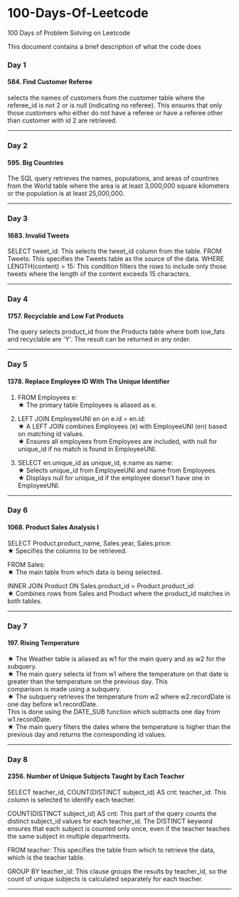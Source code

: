 # 100-Days-Of-Leetcode
100 Days of Problem Solving on Leetcode

This document contains a brief description of what the code does

### Day 1 
#### 584. Find Customer Referee
selects the names of customers from the customer table where the referee_id is not 2 or is null (indicating no referee). This ensures that only those customers who either do not have a referee or have a referee other than customer with id 2 are retrieved.
_______________________________________________________

### Day 2 
#### 595. Big Countries
The SQL query retrieves the names, populations, and areas of countries from the World table where the area is at least 3,000,000 square kilometers or the population is at least 25,000,000.
_______________________________________________________

### Day 3 
#### 1683. Invalid Tweets
SELECT tweet_id: This selects the tweet_id column from the table.
FROM Tweets: This specifies the Tweets table as the source of the data.
WHERE LENGTH(content) > 15: This condition filters the rows to include only those tweets where the length of the content exceeds 15 characters.
_______________________________________________________

### Day 4 
#### 1757. Recyclable and Low Fat Products
The query selects product_id from the Products table where both low_fats and recyclable are 'Y'. The result can be returned in any order.
_______________________________________________________

### Day 5 
#### 1378. Replace Employee ID With The Unique Identifier
1. FROM Employees e: <br />
★ The primary table Employees is aliased as e. <br />

2. LEFT JOIN EmployeeUNI en on e.id = en.id: <br />
★ A LEFT JOIN combines Employees (e) with EmployeeUNI (en) based on matching id values. <br />
★ Ensures all employees from Employees are included, with null for unique_id if no match is found in EmployeeUNI. <br />

3. SELECT en.unique_id as unique_id, e.name as name: <br />
★ Selects unique_id from EmployeeUNI and name from Employees. <br />
★ Displays null for unique_id if the employee doesn't have one in EmployeeUNI. <br />
_______________________________________________________

### Day 6 
#### 1068. Product Sales Analysis I
SELECT Product.product_name, Sales.year, Sales.price: <br />
  ★ Specifies the columns to be retrieved.<br />
  
FROM Sales: <br />
  ★ The main table from which data is being selected. <br />

INNER JOIN Product ON Sales.product_id = Product.product_id: <br />
  ★ Combines rows from Sales and Product where the product_id matches in both tables. <br />
_______________________________________________________

### Day 7 
#### 197. Rising Temperature
★ The Weather table is aliased as w1 for the main query and as w2 for the subquery. <br />
★ The main query selects id from w1 where the temperature on that date is greater than the temperature on the previous day. This <br /> comparison is made using a subquery. <br />
★ The subquery retrieves the temperature from w2 where w2.recordDate is one day before w1.recordDate. <br />
This is done using the DATE_SUB function which subtracts one day from w1.recordDate. <br />
★ The main query filters the dates where the temperature is higher than the previous day and returns the corresponding id values.
_______________________________________________________

### Day 8 
#### 2356. Number of Unique Subjects Taught by Each Teacher

SELECT teacher_id, COUNT(DISTINCT subject_id) AS cnt:
teacher_id: This column is selected to identify each teacher.

COUNT(DISTINCT subject_id) AS cnt: This part of the query counts the distinct subject_id values for each teacher_id. The DISTINCT keyword ensures that each subject is counted only once, even if the teacher teaches the same subject in multiple departments.

FROM teacher:
This specifies the table from which to retrieve the data, which is the teacher table.

GROUP BY teacher_id:
This clause groups the results by teacher_id, so the count of unique subjects is calculated separately for each teacher.
_______________________________________________________
